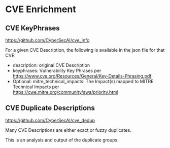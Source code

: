 # CVE Enrichment

## CVE KeyPhrases
https://github.com/CyberSecAI/cve_info 

For a given CVE Description, the following is available in the json file for that CVE:

- description: original CVE Description
- keyphrases: Vulnerability Key Phrases per https://www.cve.org/Resources/General/Key-Details-Phrasing.pdf
- Optional: mitre_technical_impacts: The Impact(s) mapped to MITRE Technical Impacts per https://cwe.mitre.org/community/swa/priority.html

## CVE Duplicate Descriptions
https://github.com/CyberSecAI/cve_dedup

Many CVE Descriptions are either exact or fuzzy duplicates.

This is an analysis and output of the duplicate groups.
